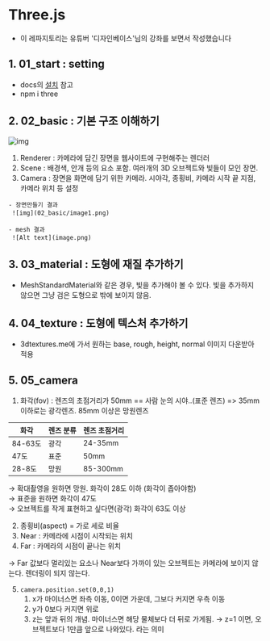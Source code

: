 # Three.js
- 이 레파지토리는 유튜버 '디자인베이스'님의 강좌를 보면서 작성했습니다


## 1. 01_start : setting 
 - docs의 [설치](https://threejs.org/docs/index.html#manual/ko/introduction/Installation) 참고
 - npm i three


## 2. 02_basic : 기본 구조 이해하기
   ![img](https://threejs.org/manual/resources/images/threejs-structure.svg)

   1. Renderer : 카메라에 담긴 장면을 웹사이트에 구현해주는 렌더러
   2. Scene : 배경색, 안개 등의 요소 포함. 여러개의 3D 오브젝트와 빛들이 모인 장면.
   3. Camera : 장면을 화면에 담기 위한 카메라. 시야각, 종횡비, 카메라 시작 끝 지점, 카메라 위치 등 설정

    - 장면만들기 결과
     ![img](02_basic/image1.png)

    - mesh 결과
     ![Alt text](image.png)


## 3. 03_material : 도형에 재질 추가하기
- MeshStandardMaterial와 같은 경우, 빛을 추가해야 볼 수 있다. 빛을 추가하지 않으면 그냥 검은 도형으로 밖에 보이지 않음.

## 4. 04_texture : 도형에 텍스처 추가하기
- 3dtextures.me에 가서 원하는 base, rough, height, normal 이미지 다운받아 적용

## 5. 05_camera
1. 화각(fov) : 렌즈의 초점거리가 50mm == 사람 눈의 시야..(표준 렌즈) => 35mm 이하로는 광각렌즈. 85mm 이상은 망원렌즈
<table align="center">
<thead>
<tr>
<th>화각</td>
<th>렌즈 분류</td>
<th>렌즈 초점거리</td>
</tr>
</thead>
<tbody>
<tr>
<td>84-63도</td>
<td>광각</td>
<td>24-35mm</td>
</tr>
<tr>
<td>47도</td>
<td>표준</td>
<td>50mm</td>
</tr>
<tr>
<td>28-8도</td>
<td>망원</td>
<td>85-300mm</td>
</tr>
</tbody>
</table>

&rarr; 확대촬영을 원하면 망원. 화각이 28도 이하 (화각이 좁아야함)<br>
&rarr; 표준을 원하면 화각이 47도<br>
&rarr; 오브젝트를 작게 표현하고 싶다면(광각) 화각이 63도 이상


2. 종횡비(aspect) = 가로 세로 비율
3. Near : 카메라에 시점이 시작되는 위치
4. Far : 카메라의 시점이 끝나는 위치

&rarr; Far 값보다 멀리있는 요소나 Near보다 가까이 있는 오브젝트는 카메라에 보이지 않는다. 렌더링이 되지 않는다.


5. `camera.position.set(0,0,1)`
   1. x가 마이너스면 좌측 이동, 0이면 가운데, 그보다 커지면 우측 이동
   2. y가 0보다 커지면 위로
   3. z는 앞과 뒤의 개념. 마이너스면 해당 물체보다 더 뒤로 가게됨. &rarr; z=1 이면, 오브젝트보다 1만큼 앞으로 나와있다. 라는 의미